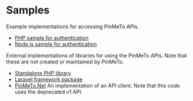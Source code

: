 # Samples

Example implementations for accessing PinMeTo APIs.

- [PHP sample for authentication](src/authenticate.php)
- [Node.js sample for authentication](https://github.com/PinMeTo/documentation/blob/master/samples/src/authentication.js)

External implementations of libraries for using the PinMeTo APIs. Note that these are not created or maintained by PinMeTo.

- [Standalone PHP library](https://github.com/liviu-hariton/pinmeto-php-api)
- [Laravel framework package](https://github.com/liviu-hariton/pinmeto-laravel)
- [PinMeTo.Net](https://github.com/permagne/PinMeTo.Net) An implementation of an API client. Note that this code uses the deprecated v1 API.
